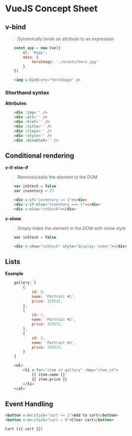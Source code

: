 # VueJS Concept Sheet

## v-bind
> Dynamically binds an attribute to an expression

```javascript
    const app = new Vue({
        el: '#app',
        data: {
            heroImage: './assets/hero.jpg'
        }
    })
```
```html
    <img v-bind:src="heroImage" />
```

### Shorthand syntax

**Attributes**
```html
    <div :img='' />
    <div :alt='' />
    <div :href='' />
    <div :title='' />
    <div :class='' />
    <div :style='' />
    <div :disabled='' />

```


## Conditional rendering

**v-if-else-if**
> Removes/adds the element to the DOM

```javascript
    var inStock = false
    var inventory = 23
```
```html
    <div v-if="inventory >= 1"></div>
    <div v-if-else="inventory === 1"></div>
    <div v-else="inStock"></div>
```

**v-show**
> Simply hides the element in the DOM with inline style 
```javascript
    var inStock = false
```
```html
    <div v-show="inStock" style="display: none;"></div>
```



## Lists

**Example**

```javascript
    gallery: [
        {
            id: 0,
            name: 'Portrait #1',
            price: 325532,
        },
        {
            id: 1,
            name: 'Portrait #2',
            price: 325532,
        },
        {
            id: 2,
            name: 'Portrait #3',
            price: 325532,
        }
    ]
```
```html
    <ul>
        <li v-for="item in gallery" :key="item.id">
            {{ item.name }}
            {{ item.price }}
        </li>
    </ul>

```


## Event Handling

```html
<button v-on:click="cart += 1">Add to cart</button>
<button v-on:click="cart = 0">Clear cart</button>

Cart ({{ cart }})

```